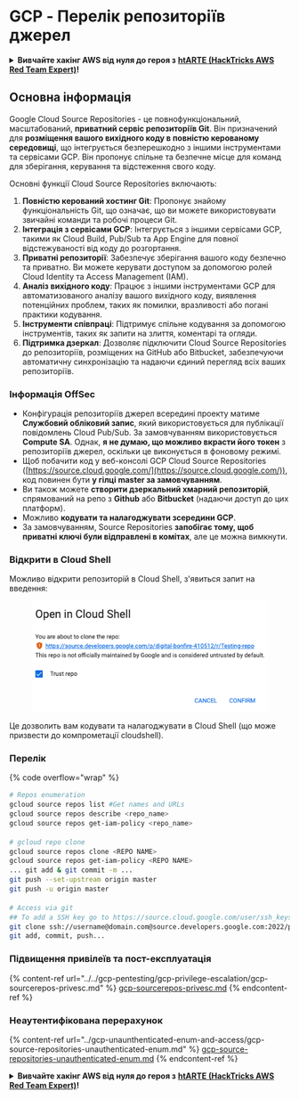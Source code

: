 # GCP - Перелік репозиторіїв джерел

<details>

<summary><strong>Вивчайте хакінг AWS від нуля до героя з</strong> <a href="https://training.hacktricks.xyz/courses/arte"><strong>htARTE (HackTricks AWS Red Team Expert)</strong></a><strong>!</strong></summary>

Інші способи підтримки HackTricks:

* Якщо ви хочете побачити вашу **компанію рекламовану на HackTricks** або **завантажити HackTricks у форматі PDF**, перевірте [**ПЛАНИ ПІДПИСКИ**](https://github.com/sponsors/carlospolop)!
* Отримайте [**офіційний PEASS & HackTricks мерч**](https://peass.creator-spring.com)
* Відкрийте для себе [**Сім'ю PEASS**](https://opensea.io/collection/the-peass-family), нашу колекцію ексклюзивних [**NFT**](https://opensea.io/collection/the-peass-family)
* **Приєднуйтесь до** 💬 [**групи Discord**](https://discord.gg/hRep4RUj7f) або [**групи telegram**](https://t.me/peass) або **слідкуйте** за мною на **Twitter** 🐦 [**@carlospolopm**](https://twitter.com/carlospolopm)**.**
* **Поділіться своїми хакерськими трюками, надсилайте PR до** [**HackTricks**](https://github.com/carlospolop/hacktricks) та [**HackTricks Cloud**](https://github.com/carlospolop/hacktricks-cloud) репозиторіїв GitHub.

</details>

## Основна інформація <a href="#reviewing-cloud-git-repositories" id="reviewing-cloud-git-repositories"></a>

Google Cloud Source Repositories - це повнофункціональний, масштабований, **приватний сервіс репозиторіїв Git**. Він призначений для **розміщення вашого вихідного коду в повністю керованому середовищі**, що інтегрується безперешкодно з іншими інструментами та сервісами GCP. Він пропонує спільне та безпечне місце для команд для зберігання, керування та відстеження свого коду.

Основні функції Cloud Source Repositories включають:

1. **Повністю керований хостинг Git**: Пропонує знайому функціональність Git, що означає, що ви можете використовувати звичайні команди та робочі процеси Git.
2. **Інтеграція з сервісами GCP**: Інтегрується з іншими сервісами GCP, такими як Cloud Build, Pub/Sub та App Engine для повної відстежуваності від коду до розгортання.
3. **Приватні репозиторії**: Забезпечує зберігання вашого коду безпечно та приватно. Ви можете керувати доступом за допомогою ролей Cloud Identity та Access Management (IAM).
4. **Аналіз вихідного коду**: Працює з іншими інструментами GCP для автоматизованого аналізу вашого вихідного коду, виявлення потенційних проблем, таких як помилки, вразливості або погані практики кодування.
5. **Інструменти співпраці**: Підтримує спільне кодування за допомогою інструментів, таких як запити на злиття, коментарі та огляди.
6. **Підтримка дзеркал**: Дозволяє підключити Cloud Source Repositories до репозиторіїв, розміщених на GitHub або Bitbucket, забезпечуючи автоматичну синхронізацію та надаючи єдиний перегляд всіх ваших репозиторіїв.

### Інформація OffSec <a href="#reviewing-cloud-git-repositories" id="reviewing-cloud-git-repositories"></a>

* Конфігурація репозиторіїв джерел всередині проекту матиме **Службовий обліковий запис**, який використовується для публікації повідомлень Cloud Pub/Sub. За замовчуванням використовується **Compute SA**. Однак, **я не думаю, що можливо вкрасти його токен** з репозиторіїв джерел, оскільки це виконується в фоновому режимі.
* Щоб побачити код у веб-консолі GCP Cloud Source Repositories ([https://source.cloud.google.com/](https://source.cloud.google.com/)), код повинен бути **у гілці master за замовчуванням**.
* Ви також можете **створити дзеркальний хмарний репозиторій**, спрямований на репо з **Github** або **Bitbucket** (надаючи доступ до цих платформ).
* Можливо **кодувати та налагоджувати зсередини GCP**.
* За замовчуванням, Source Repositories **запобігає тому, щоб приватні ключі були відправлені в комітах**, але це можна вимкнути.

### Відкрити в Cloud Shell

Можливо відкрити репозиторій в Cloud Shell, з'явиться запит на введення:

<figure><img src="../../../.gitbook/assets/image (136).png" alt=""><figcaption></figcaption></figure>

Це дозволить вам кодувати та налагоджувати в Cloud Shell (що може призвести до компрометації cloudshell).

### Перелік

{% code overflow="wrap" %}
```bash
# Repos enumeration
gcloud source repos list #Get names and URLs
gcloud source repos describe <repo_name>
gcloud source repos get-iam-policy <repo_name>

# gcloud repo clone
gcloud source repos clone <REPO NAME>
gcloud source repos get-iam-policy <REPO NAME>
... git add & git commit -m ...
git push --set-upstream origin master
git push -u origin master

# Access via git
## To add a SSH key go to https://source.cloud.google.com/user/ssh_keys (no gcloud command)
git clone ssh://username@domain.com@source.developers.google.com:2022/p/<proj-name>/r/<repo-name>
git add, commit, push...
```
### Підвищення привілеїв та пост-експлуатація

{% content-ref url="../../gcp-pentesting/gcp-privilege-escalation/gcp-sourcerepos-privesc.md" %}
[gcp-sourcerepos-privesc.md](../../gcp-pentesting/gcp-privilege-escalation/gcp-sourcerepos-privesc.md)
{% endcontent-ref %}

### Неаутентифікована перерахунок

{% content-ref url="../gcp-unaunthenticated-enum-and-access/gcp-source-repositories-unauthenticated-enum.md" %}
[gcp-source-repositories-unauthenticated-enum.md](../gcp-unaunthenticated-enum-and-access/gcp-source-repositories-unauthenticated-enum.md)
{% endcontent-ref %}

<details>

<summary><strong>Вивчайте хакінг AWS від нуля до героя з</strong> <a href="https://training.hacktricks.xyz/courses/arte"><strong>htARTE (HackTricks AWS Red Team Expert)</strong></a><strong>!</strong></summary>

Інші способи підтримки HackTricks:

* Якщо ви хочете побачити вашу **компанію рекламовану в HackTricks** або **завантажити HackTricks у форматі PDF**, перевірте [**ПЛАНИ ПІДПИСКИ**](https://github.com/sponsors/carlospolop)!
* Отримайте [**офіційний PEASS & HackTricks мерч**](https://peass.creator-spring.com)
* Відкрийте для себе [**Сім'ю PEASS**](https://opensea.io/collection/the-peass-family), нашу колекцію ексклюзивних [**NFT**](https://opensea.io/collection/the-peass-family)
* **Приєднуйтесь до** 💬 [**групи Discord**](https://discord.gg/hRep4RUj7f) або [**групи Telegram**](https://t.me/peass) або **слідкуйте** за мною на **Twitter** 🐦 [**@carlospolopm**](https://twitter.com/carlospolopm)**.**
* **Поділіться своїми хакерськими трюками, надсилайте PR до** [**HackTricks**](https://github.com/carlospolop/hacktricks) та [**HackTricks Cloud**](https://github.com/carlospolop/hacktricks-cloud) репозиторіїв на GitHub.

</details>
